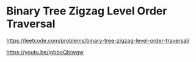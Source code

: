 # Binary Tree Zigzag Level Order Traversal

https://leetcode.com/problems/binary-tree-zigzag-level-order-traversal/

https://youtu.be/igbboQbiwqw